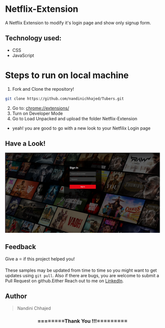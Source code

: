 # Netflix-Extension

A Netflix Extension to modify it's login page and show only signup form.

## Technology used:
- CSS
- JavaScript

# Steps to run on local machine
1. Fork and Clone the repository!
```bash
git clone https://github.com/nandinichhajed/Tubers.git
```
2. Go to: [chrome://extensions/](https://chrome://extensions/)
3. Turn on Developer Mode
4. Go to Load Unpacked and upload the folder Netflix-Extension
- yeah! you are good to go with a new look to your Netfilix Login page

## Have a Look!
![Netflix Login Page](./images/Netflix_Login_Page.png)

## Feedback

Give a ⭐️ if this project helped you!

These samples may be updated from time to time so you might want to get updates
using `git pull`. Also if there are bugs, you are welcome to submit
a Pull Request on github.Either
Reach out to me on [LinkedIn](https://linkedin.com/in/nandinichhajed).

<h2>Author</h2>
<blockquote>
  Nandini Chhajed<br>
</blockquote>

<div align="center">
    <h3>========Thank You !!!=========</h3>
</div>
